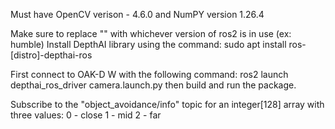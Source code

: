 Must have OpenCV verison - 4.6.0 and NumPY version 1.26.4

Make sure to replace "<distro>" with whichever version of ros2 is in use (ex: humble)
Install DepthAI library using the command: sudo apt install ros-[distro]-depthai-ros 

First connect to OAK-D W with the following command: ros2 launch depthai_ros_driver camera.launch.py
then build and run the package.

Subscribe to the "object_avoidance/info" topic for an integer[128] array with three values:
0 - close
1 - mid
2 - far
